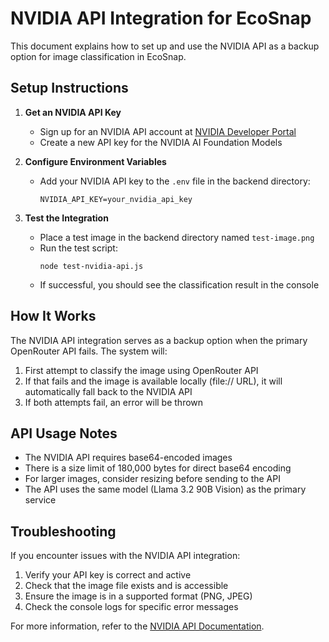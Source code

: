 # NVIDIA API Integration for EcoSnap

This document explains how to set up and use the NVIDIA API as a backup option for image classification in EcoSnap.

## Setup Instructions

1. **Get an NVIDIA API Key**
   - Sign up for an NVIDIA API account at [NVIDIA Developer Portal](https://developer.nvidia.com/)
   - Create a new API key for the NVIDIA AI Foundation Models

2. **Configure Environment Variables**
   - Add your NVIDIA API key to the `.env` file in the backend directory:
     ```
     NVIDIA_API_KEY=your_nvidia_api_key
     ```

3. **Test the Integration**
   - Place a test image in the backend directory named `test-image.png`
   - Run the test script:
     ```
     node test-nvidia-api.js
     ```
   - If successful, you should see the classification result in the console

## How It Works

The NVIDIA API integration serves as a backup option when the primary OpenRouter API fails. The system will:

1. First attempt to classify the image using OpenRouter API
2. If that fails and the image is available locally (file:// URL), it will automatically fall back to the NVIDIA API
3. If both attempts fail, an error will be thrown

## API Usage Notes

- The NVIDIA API requires base64-encoded images
- There is a size limit of 180,000 bytes for direct base64 encoding
- For larger images, consider resizing before sending to the API
- The API uses the same model (Llama 3.2 90B Vision) as the primary service

## Troubleshooting

If you encounter issues with the NVIDIA API integration:

1. Verify your API key is correct and active
2. Check that the image file exists and is accessible
3. Ensure the image is in a supported format (PNG, JPEG)
4. Check the console logs for specific error messages

For more information, refer to the [NVIDIA API Documentation](https://developer.nvidia.com/docs).
